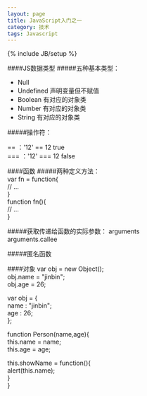 ```yaml
---
layout: page
title: JavaScript入门之一
category: 技术
tags: Javascript
---
```

{% include JB/setup %}

####JS数据类型
#####五种基本类型： 

- Null   
- Undefined  声明变量但不赋值
- Boolean  有对应的对象类
- Number  有对应的对象类
- String  有对应的对象类

#####操作符：

== ：'12' == 12 true  
=== ：'12' === 12 false  

####函数
#####两种定义方法：  
var fn = function{  
     // ...  
}  
function fn(){  
     // ...  
}  

#####获取传递给函数的实际参数：
arguments   
arguments.callee  
     
#####匿名函数

####对象
var obj = new Object();  
obj.name = "jinbin";  
obj.age = 26;  

var obj = {  
   name : "jinbin";  
   age : 26;  
};  

function Person(name,age){    
  this.name = name;  
  this.age = age;  
  
  this.showName = function(){  
     alert(this.name);  
   }  
}  

